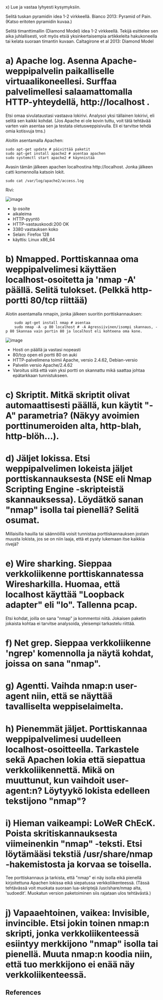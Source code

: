 x) Lue ja vastaa lyhyesti kysymyksiin.

Selitä tuskan pyramidin idea 1-2 virkkeellä. Bianco 2013: Pyramid of Pain. (Katso eritoten pyramidin kuvaa.)

Selitä timanttimallin (Diamond Model) idea 1-2 virkkeellä. Tekijä esittelee sen aika juhlallisesti, voit myös etsiä yksinkertaisempia artikkeleita hakukoneella tai kelata suoraan timantin kuvaan. Caltagirone et al 2013: Diamond Model

# a) Apache log. Asenna Apache-weppipalvelin paikalliselle virtuaalikoneellesi. Surffaa palvelimellesi salaamattomalla HTTP-yhteydellä, http://localhost . 
Etsi omaa sivulataustasi vastaava lokirivi. Analysoi yksi tällainen lokirivi, eli selitä sen kaikki kohdat. (Jos Apache ei ole kovin tuttu, voit tätä tehtävää varten vain asentaa sen ja testata oletusweppisivulla. Eli ei tarvitse tehdä omia kotisvuja tms.)

Aloitin asentamalla Apachen:

    sudo apt-get update # päivittää paketit
    sudo apt-get install apache2 # asentaa apachen
    sudo systemctl start apache2 # käynnistää

Avasin tämän jälkeen apachen localhostina http://localhost. Jonka jälkeen catti komennolla katsoin lokit.

    
    sudo cat /var/log/apache2/access.log

Rivi:

![image](https://github.com/user-attachments/assets/db2c9eea-eb43-4737-8dfc-23b315f643d2)

- Ip osoite
- aikaleima
- HTTP-pyyntö
- HTTP-vastauskoodi:200 OK
- 3380 vastauksen koko
- Selain: Firefox 128
- käyttis: Linux x86_64


# b) Nmapped. Porttiskannaa oma weppipalvelimesi käyttäen localhost-osoitetta ja 'nmap -A' päällä. Selitä tulokset. (Pelkkä http-portti 80/tcp riittää)

Alotin asentamalla nmapin, jonka jälkeen suoritin porttiskannauksen:

        sudo apt-get install nmap # asentaa
        sudo nmap -A -p 80 localhost # -A Agressiivinen/isompi skannaus, -p 80 Skannaa vain portin 80 ja localhost eli kohteena oma kone.


![image](https://github.com/user-attachments/assets/9919de1f-7aca-4392-a20e-f2c0289dc5ee)


- Hosti on päällä ja vastasi nopeasti
- 80/tcp open eli portti 80 on auki
- HTTP-palvelimena toimii Apache, versio 2.4.62, Debian-versio
- Palvelin versio Apache/2.4.62
- Varoitus siitä että vain yksi portti on skannattu mikä saattaa johtaa epätarkkaan tunnistukseen.

# c) Skriptit. Mitkä skriptit olivat automaattisesti päällä, kun käytit "-A" parametria? (Näkyy avoimien porttinumeroiden alta, http-blah, http-blöh...).

# d) Jäljet lokissa. Etsi weppipalvelimen lokeista jäljet porttiskannauksesta (NSE eli Nmap Scripting Engine -skripteistä skannauksessa). Löydätkö sanan "nmap" isolla tai pienellä? Selitä osumat. 
Millaisilla hauilla tai säännöillä voisit tunnistaa porttiskannauksen jostain muusta lokista, jos se on niin laaja, että et pysty lukemaan itse kaikkia rivejä?

# e) Wire sharking. Sieppaa verkkoliikenne porttiskannatessa Wiresharkilla. Huomaa, että localhost käyttää "Loopback adapter" eli "lo". Tallenna pcap. 
Etsi kohdat, joilla on sana "nmap" ja kommentoi niitä. Jokaisen paketin jokaista kohtaa ei tarvitse analysoida, yleisempi tarkastelu riittää.

# f) Net grep. Sieppaa verkkoliikenne 'ngrep' komennolla ja näytä kohdat, joissa on sana "nmap".

# g) Agentti. Vaihda nmap:n user-agent niin, että se näyttää tavalliselta weppiselaimelta.

# h) Pienemmät jäljet. Porttiskannaa weppipalvelimesi uudelleen localhost-osoitteella. Tarkastele sekä Apachen lokia että siepattua verkkoliikennettä. Mikä on muuttunut, kun vaihdoit user-agent:n? Löytyykö lokista edelleen tekstijono "nmap"?

# i) Hieman vaikeampi: LoWeR ChEcK. Poista skritiskannauksesta viimeinenkin "nmap" -teksti. Etsi löytämääsi tekstiä /usr/share/nmap -hakemistosta ja korvaa se toisella. 
Tee porttiskannaus ja tarkista, että "nmap" ei näy isolla eikä pienellä kirjoitettuna Apachen lokissa eikä siepatussa verkkoliikenteessä. 
(Tässä tehtävässä voit muokata suoraan lua-skriptejä /usr/share/nmap alta, 'sudoedit'. Muokatun version paketoiminen siis rajataan ulos tehtävästä.)


# j) Vapaaehtoinen, vaikea: Invisible, invincible. Etsi jokin toinen nmap:n skripti, jonka verkkoliikenteessä esiintyy merkkijono "nmap" isolla tai pienellä. Muuta nmap:n koodia niin, että tuo merkkijono ei enää näy verkkoliikenteessä.

## References
